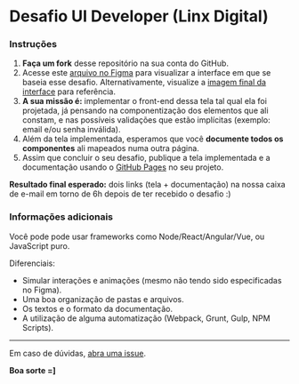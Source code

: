# Desafio UI Developer (Linx Digital)

### Instruções

1. **Faça um fork** desse repositório na sua conta do GitHub.
2. Acesse este [arquivo no Figma](https://www.figma.com/file/TnLJoHhOyyIHl7OKiM2AT72Q/Desafio-UI-Front?node-id=0%3A1) para visualizar a interface em que se baseia esse desafio. Alternativamente, visualize a [imagem final da interface](https://drive.google.com/open?id=16IO8TlwHJINqdO3rN2rf4WmcJzWcxrDg) para referência.
3. **A sua missão é:** implementar o front-end dessa tela tal qual ela foi projetada, já pensando na componentização dos elementos que ali constam, e nas possíveis validações que estão implícitas (exemplo: email e/ou senha inválida). 
4. Além da tela implementada, esperamos que você **documente todos os componentes** ali mapeados numa outra página. 
5. Assim que concluir o seu desafio, publique a tela implementada e a documentação usando o [GitHub Pages](https://pages.github.com/) no seu projeto.

**Resultado final esperado:** dois links (tela + documentação) na nossa caixa de e-mail em torno de 6h depois de ter recebido o desafio :)

### Informações adicionais
Você pode pode usar frameworks como Node/React/Angular/Vue, ou JavaScript puro. 

Diferenciais: 
- Simular interações e animações (mesmo não tendo sido especificadas no Figma).
- Uma boa organização de pastas e arquivos.
- Os textos e o formato da documentação.
- A utilização de alguma automatização (Webpack, Grunt, Gulp, NPM Scripts). 

---

Em caso de dúvidas, [abra uma issue](https://github.com/chaordic/desafio-uidev-linx/issues).

**Boa sorte =]**
